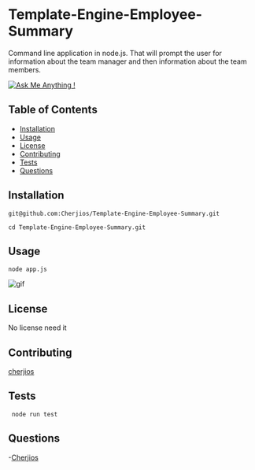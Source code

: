 # Template-Engine-Employee-Summary
Command line application in node.js. That will prompt the user for information about the team manager and then information about the team members.


  [![Ask Me Anything !](https://img.shields.io/badge/Ask%20me-anything-1abc9c.svg)](https://GitHub.com/Naereen/ama)

## Table of Contents
- [Installation](##Installation)
- [Usage](##Usage)
- [License](##License)
- [Contributing](##Contributing)
- [Tests](##Tests)
- [Questions](##Questions)

## Installation
```
git@github.com:Cherjios/Template-Engine-Employee-Summary.git

cd Template-Engine-Employee-Summary.git
```

## Usage
```
node app.js

```
![gif](ReadmeGenerator.gif)

## License
No license need it

## Contributing
[cherjios](https://github.com/cherjios)

##  Tests
``` node run test```

## Questions
 -[Cherjios](https://github.com/Cherjios)